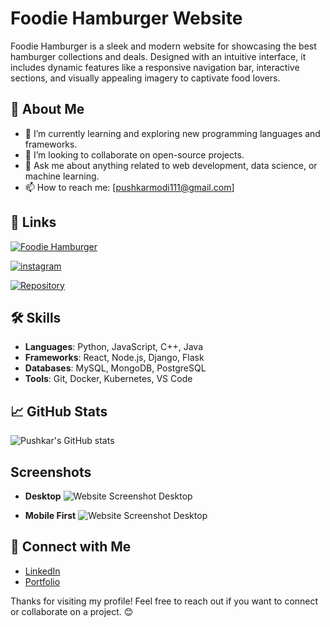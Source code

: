 
# Foodie Hamburger Website

Foodie Hamburger is a sleek and modern website for showcasing the best hamburger collections and deals. Designed with an intuitive interface, it includes dynamic features like a responsive navigation bar, interactive sections, and visually appealing imagery to captivate food lovers.


## 🚀 About Me

- 🌱 I’m currently learning and exploring new programming languages and frameworks.
- 👯 I’m looking to collaborate on open-source projects.
- 💬 Ask me about anything related to web development, data science, or machine learning.
- 📫 How to reach me: [pushkarmodi111@gmail.com]


## 🔗 Links
[![Foodie Hamburger](https://img.shields.io/badge/Foodie_Hamburger_Live-000?style=for-the-badge&logo=ko-fi&logoColor=white)](https://foodiehamburger.vercel.app/)

[![instagram](https://img.shields.io/badge/Instagram-E4405F?style=for-the-badge&logo=instagram&logoColor=white)](https://www.instagram.com/__pushkar_modi__/?igsh=MW1ocnRqdWZwZDZhdQ%3D%3D&utm_source=qr)

[![Repository](https://img.shields.io/badge/GitHub_Repository-181717?style=for-the-badge&logo=github&logoColor=white)](https://github.com/Pushkar111/Foodie-Hamburger.git)


## 🛠 Skills
- **Languages**: Python, JavaScript, C++, Java
- **Frameworks**: React, Node.js, Django, Flask
- **Databases**: MySQL, MongoDB, PostgreSQL
- **Tools**: Git, Docker, Kubernetes, VS Code
## 📈 GitHub Stats

![Pushkar's GitHub stats](https://github-readme-stats.vercel.app/api?username=Pushkar111&show_icons=true&theme=radical)

## Screenshots
- **Desktop**
![Website Screenshot Desktop](https://i.imgur.com/0XKJ6Ab.png)

- **Mobile First**
![Website Screenshot Desktop](https://imgur.com/MfyIBlv.png)

## 🤝 Connect with Me

- [LinkedIn](https://linkedin.com/in/pushkar111)
- [Portfolio](https://https://pushkarmodidev.netlify.app)

Thanks for visiting my profile! Feel free to reach out if you want to connect or collaborate on a project. 😊